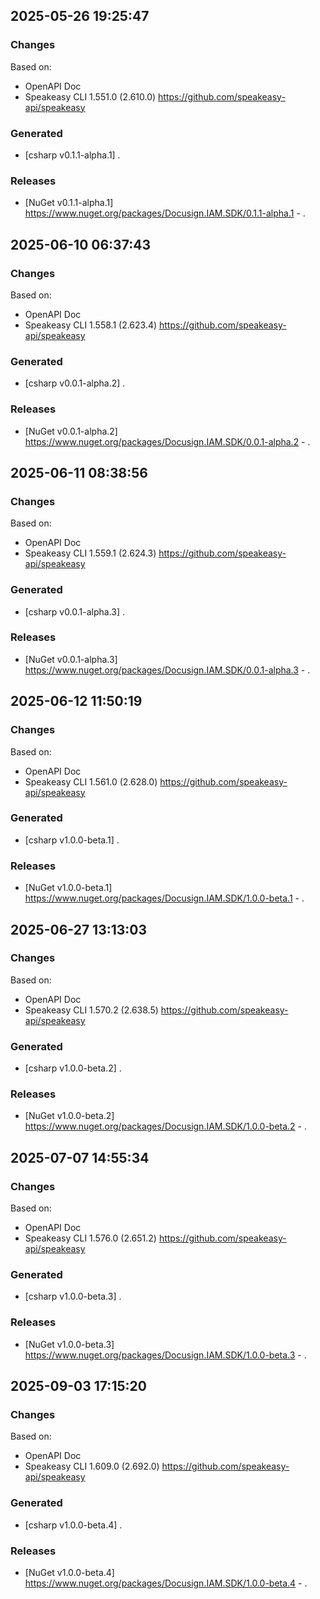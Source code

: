 

## 2025-05-26 19:25:47
### Changes
Based on:
- OpenAPI Doc  
- Speakeasy CLI 1.551.0 (2.610.0) https://github.com/speakeasy-api/speakeasy
### Generated
- [csharp v0.1.1-alpha.1] .
### Releases
- [NuGet v0.1.1-alpha.1] https://www.nuget.org/packages/Docusign.IAM.SDK/0.1.1-alpha.1 - .

## 2025-06-10 06:37:43
### Changes
Based on:
- OpenAPI Doc  
- Speakeasy CLI 1.558.1 (2.623.4) https://github.com/speakeasy-api/speakeasy
### Generated
- [csharp v0.0.1-alpha.2] .
### Releases
- [NuGet v0.0.1-alpha.2] https://www.nuget.org/packages/Docusign.IAM.SDK/0.0.1-alpha.2 - .


## 2025-06-11 08:38:56
### Changes
Based on:
- OpenAPI Doc  
- Speakeasy CLI 1.559.1 (2.624.3) https://github.com/speakeasy-api/speakeasy
### Generated
- [csharp v0.0.1-alpha.3] .
### Releases
- [NuGet v0.0.1-alpha.3] https://www.nuget.org/packages/Docusign.IAM.SDK/0.0.1-alpha.3 - .

## 2025-06-12 11:50:19
### Changes
Based on:
- OpenAPI Doc  
- Speakeasy CLI 1.561.0 (2.628.0) https://github.com/speakeasy-api/speakeasy
### Generated
- [csharp v1.0.0-beta.1] .
### Releases
- [NuGet v1.0.0-beta.1] https://www.nuget.org/packages/Docusign.IAM.SDK/1.0.0-beta.1 - .

## 2025-06-27 13:13:03
### Changes
Based on:
- OpenAPI Doc  
- Speakeasy CLI 1.570.2 (2.638.5) https://github.com/speakeasy-api/speakeasy
### Generated
- [csharp v1.0.0-beta.2] .
### Releases
- [NuGet v1.0.0-beta.2] https://www.nuget.org/packages/Docusign.IAM.SDK/1.0.0-beta.2 - .


## 2025-07-07 14:55:34
### Changes
Based on:
- OpenAPI Doc  
- Speakeasy CLI 1.576.0 (2.651.2) https://github.com/speakeasy-api/speakeasy
### Generated
- [csharp v1.0.0-beta.3] .
### Releases
- [NuGet v1.0.0-beta.3] https://www.nuget.org/packages/Docusign.IAM.SDK/1.0.0-beta.3 - .

## 2025-09-03 17:15:20
### Changes
Based on:
- OpenAPI Doc  
- Speakeasy CLI 1.609.0 (2.692.0) https://github.com/speakeasy-api/speakeasy
### Generated
- [csharp v1.0.0-beta.4] .
### Releases
- [NuGet v1.0.0-beta.4] https://www.nuget.org/packages/Docusign.IAM.SDK/1.0.0-beta.4 - .